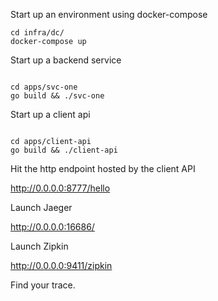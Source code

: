 
Start up an environment using docker-compose

```shell
cd infra/dc/
docker-compose up
```

Start up a backend service

```shell

cd apps/svc-one
go build && ./svc-one
```

Start up a client api 

```shell

cd apps/client-api
go build && ./client-api
```

Hit the http endpoint hosted by the client API

http://0.0.0.0:8777/hello

Launch Jaeger 

http://0.0.0.0:16686/ 

Launch Zipkin

http://0.0.0.0:9411/zipkin

Find your trace.

